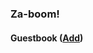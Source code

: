 ### Za-boom!

#### Guestbook ([Add](https://github.com/voneiden/voneiden/issues/new?title=Comment))

[//]: # (Comments)
